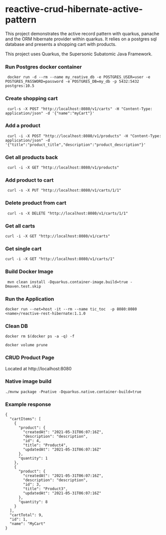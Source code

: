 # reactive-crud-hibernate-active-pattern
This project demonstrates the active record pattern with quarkus, panache and the ORM hibernate provider 
within quarkus. It relies on a postgres sql database and presents a shopping cart with products.

This project uses Quarkus, the Supersonic Subatomic Java Framework.


###  Run Postgres docker container

     docker run -d --rm --name my_reative_db -e POSTGRES_USER=user -e POSTGRES_PASSWORD=password -e POSTGRES_DB=my_db -p 5432:5432 postgres:10.5

### Create shopping cart

     curl-s -X POST "http://localhost:8080/v1/carts" -H "Content-Type: application/json" -d '{"name":"myCart"}'

### Add a product

     curl -i -X POST "http://localhost:8080/v1/products" -H "Content-Type: application/json" -d '{"title":"product_title","description":"product_description"}'

### Get all products back

     curl -i -X GET "http://localhost:8080/v1/products" 
     
### Add product to cart    
     
     curl -s -X PUT "http://localhost:8080/v1/carts/1/1"
     
### Delete product from cart

     curl -s -X DELETE "http://localhost:8080/v1/carts/1/1"

### Get all carts 

    curl -i -X GET "http://localhost:8080/v1/carts" 
    
### Get single cart 

    curl -i -X GET "http://localhost:8080/v1/carts/1" 

### Build Docker Image

     mvn clean install -Dquarkus.container-image.build=true -Dmaven.test.skip

### Run the Application
    
    docker run --net=host -it --rm --name tic_toc  -p 8080:8080 <name>/reactive-rest-hibernate:1.1.0
    
### Clean DB

    docker rm $(docker ps -a -q) -f

    docker volume prune
    
### CRUD Product Page

Located at http://localhost:8080

### Native image build

    ./mvnw package -Pnative -Dquarkus.native.container-build=true
    
### Example response
    {
      "cartItems": [
        {
          "product": {
            "createdAt": "2021-05-31T06:07:16Z",
            "description": "description",
            "id": 4,
            "title": "Product4",
            "updatedAt": "2021-05-31T06:07:16Z"
          },
          "quantity": 1
        },
        {
          "product": {
            "createdAt": "2021-05-31T06:07:16Z",
            "description": "description",
            "id": 3,
            "title": "Product3",
            "updatedAt": "2021-05-31T06:07:16Z"
          },
          "quantity": 8
        }
      ],
      "cartTotal": 9,
      "id": 1,
      "name": "MyCart"
    }